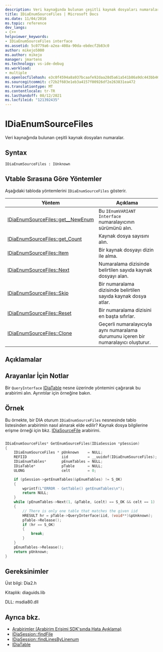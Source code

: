 ```yaml
---
description: Veri kaynağında bulunan çeşitli kaynak dosyaları numaralar.
title: IDiaEnumSourceFiles | Microsoft Docs
ms.date: 11/04/2016
ms.topic: reference
dev_langs:
- C++
helpviewer_keywords:
- IDiaEnumSourceFiles interface
ms.assetid: 5c0779a6-a2ea-408a-90da-ebdecf2b83c0
author: mikejo5000
ms.author: mikejo
manager: jmartens
ms.technology: vs-ide-debug
ms.workload:
- multiple
ms.openlocfilehash: e3c0f4594a8a937bcaafe92daa28d5a61a541b86a9dc443bb46bb9bb1ee98ec2
ms.sourcegitcommit: c72b2f603e1eb3a4157f00926df2e263831ea472
ms.translationtype: MT
ms.contentlocale: tr-TR
ms.lasthandoff: 08/12/2021
ms.locfileid: "121392435"
---
```

# <a name="idiaenumsourcefiles"></a>IDiaEnumSourceFiles
Veri kaynağında bulunan çeşitli kaynak dosyaları numaralar.

## <a name="syntax"></a>Syntax

```
IDiaEnumSourceFiles : IUnknown
```

## <a name="methods-in-vtable-order"></a>Vtable Sırasına Göre Yöntemler
Aşağıdaki tabloda yöntemlerini `IDiaEnumSourceFiles` gösterir.

|Yöntem|Açıklama|
|------------|-----------------|
|[IDiaEnumSourceFiles::get__NewEnum](../../debugger/debug-interface-access/idiaenumsourcefiles-get-newenum.md)|Bu `IEnumVARIANT Interface` numaralayıcının sürümünü alın.|
|[IDiaEnumSourceFiles::get_Count](../../debugger/debug-interface-access/idiaenumsourcefiles-get-count.md)|Kaynak dosya sayısını alın.|
|[IDiaEnumSourceFiles::Item](../../debugger/debug-interface-access/idiaenumsourcefiles-item.md)|Bir kaynak dosyayı dizin ile alma.|
|[IDiaEnumSourceFiles::Next](../../debugger/debug-interface-access/idiaenumsourcefiles-next.md)|Numaralama dizisinde belirtilen sayıda kaynak dosyayı alan.|
|[IDiaEnumSourceFiles::Skip](../../debugger/debug-interface-access/idiaenumsourcefiles-skip.md)|Bir numaralama dizisinde belirtilen sayıda kaynak dosya atlar.|
|[IDiaEnumSourceFiles::Reset](../../debugger/debug-interface-access/idiaenumsourcefiles-reset.md)|Bir numaralama dizisini en başta sıfırlar.|
|[IDiaEnumSourceFiles::Clone](../../debugger/debug-interface-access/idiaenumsourcefiles-clone.md)|Geçerli numaralayıcıyla aynı numaralama durumunu içeren bir numaralayıcı oluşturur.|

## <a name="remarks"></a>Açıklamalar

## <a name="notes-for-callers"></a>Arayanlar İçin Notlar
Bir `QueryInterface` [IDiaTable](../../debugger/debug-interface-access/idiatable.md) nesne üzerinde yöntemini çağırarak bu arabirimi alın. Ayrıntılar için örneğine bakın.

## <a name="example"></a>Örnek
Bu örnekte, bir DIA oturum `IDiaEnumSourceFiles` nesnesinde tablo listesinden arabirimin nasıl alınarak elde edilir? Kaynak dosya bilgilerine erişme örneği için bkz. [IDiaSourceFile](../../debugger/debug-interface-access/idiasourcefile.md) arabirimi.

```C++

IDiaEnumSourceFiles* GetEnumSourceFiles(IDiaSession *pSession)
{
    IDiaEnumSourceFiles * pUnknown    = NULL;
    REFIID                iid         = __uuidof(IDiaEnumSourceFiles);
    IDiaEnumTables*       pEnumTables = NULL;
    IDiaTable*            pTable      = NULL;
    ULONG                 celt        = 0;

    if (pSession->getEnumTables(&pEnumTables) != S_OK)
    {
        wprintf(L"ERROR - GetTable() getEnumTables\n");
        return NULL;
    }
    while (pEnumTables->Next(1, &pTable, &celt) == S_OK && celt == 1)
    {
        // There is only one table that matches the given iid
        HRESULT hr = pTable->QueryInterface(iid, (void**)&pUnknown);
        pTable->Release();
        if (hr == S_OK)
        {
            break;
        }
    }
    pEnumTables->Release();
    return pUnknown;
}
```

## <a name="requirements"></a>Gereksinimler
Üst bilgi: Dia2.h

Kitaplık: diaguids.lib

DLL: msdia80.dll

## <a name="see-also"></a>Ayrıca bkz.
- [Arabirimler (Arabirim Erişimi SDK'sında Hata Ayıklama)](../../debugger/debug-interface-access/interfaces-debug-interface-access-sdk.md)
- [IDiaSession::findFile](../../debugger/debug-interface-access/idiasession-findfile.md)
- [IDiaSession::findLinesByLinenum](../../debugger/debug-interface-access/idiasession-findlinesbylinenum.md)
- [IDiaTable](../../debugger/debug-interface-access/idiatable.md)
